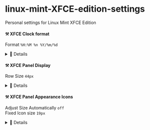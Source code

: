 # linux-mint-XFCE-edition-settings
Personal settings for Linux Mint XFCE Edition

#### ⚒️ XFCE Clock format 
 Format `%H:%M %n %Y/%m/%d`  

<details>
    <summary>🧾 Details</summary>
  
![image](https://user-images.githubusercontent.com/21064622/127105698-7d50d5e7-b058-4a44-9230-f570c4e4fd82.png)

![image](https://user-images.githubusercontent.com/21064622/127105262-b27554cb-f1e3-4e16-a3da-90cd62786f93.png)


![image](https://user-images.githubusercontent.com/21064622/127105166-1996c666-f1c8-45f5-aa9a-f44c1d2207d5.png)


![image](https://user-images.githubusercontent.com/21064622/127104971-5412fd0f-a70c-4a0a-807b-ac0a493e1fb8.png)
</details>

#### ⚒️ XFCE Panel Display
  Row Size `44px`  

<details>
    <summary>🧾 Details</summary>
    
![image](https://user-images.githubusercontent.com/21064622/127106214-4b81eb87-4891-45cd-a7ae-48dab68391bc.png)
    
</details>



#### ⚒️ XFCE Panel Appearance Icons

 Adjust Size Automatically `off`  
 Fixed Icon size `19px`  

<details>
    <summary>🧾 Details</summary>
    
![image](https://user-images.githubusercontent.com/21064622/127106542-ede716ee-80d7-475b-b8ab-6bd41047bd2a.png)
</details>


